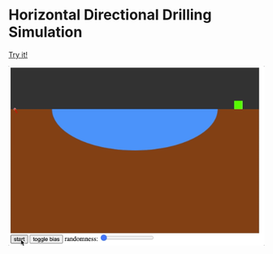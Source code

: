 # Horizontal Directional Drilling Simulation

[Try it!](https://codingtrain.github.io/Directional-Boring/)

![demo GIF of simulation](gifs/hdd-demo.gif)
